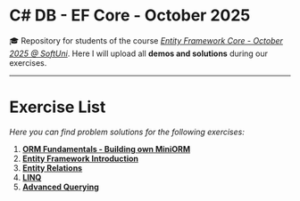 # C# DB - EF Core - October 2025
🎓 Repository for students of the course [*Entity Framework Core - October 2025 @ SoftUni*](https://softuni.bg/trainings/5175/entity-framework-core-october-2025). Here I will upload all **demos and solutions** during our exercises.

***
# Exercise List
*Here you can find problem solutions for the following exercises:*
1. [**ORM Fundamentals - Building own MiniORM**](https://github.com/KrIsKa7a/CSharpDb-Oct2025/tree/main/E01_MiniORM)
2. [**Entity Framework Introduction**](https://github.com/KrIsKa7a/CSharpDb-Oct2025/tree/main/E02_EntityFramework_Introduction)
3. [**Entity Relations**](https://github.com/KrIsKa7a/CSharpDb-Oct2025/tree/main/E03_Entity_Relations)
4. [**LINQ**](https://github.com/KrIsKa7a/CSharpDb-Oct2025/tree/main/E04_LINQ)
5. [**Advanced Querying**](https://github.com/KrIsKa7a/CSharpDb-Oct2025/tree/main/E05_AdvancedQuerying)
